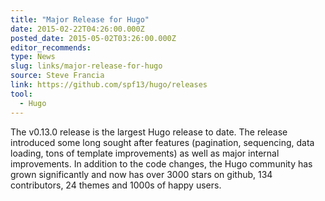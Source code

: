 ```yaml
---
title: "Major Release for Hugo"
date: 2015-02-22T04:26:00.000Z
posted_date: 2015-05-02T03:26:00.000Z
editor_recommends:
type: News
slug: links/major-release-for-hugo
source: Steve Francia
link: https://github.com/spf13/hugo/releases
tool:
  - Hugo
---
```

The v0.13.0 release is the largest Hugo release to date. The release introduced some long sought after features (pagination, sequencing, data loading, tons of template improvements) as well as major internal improvements. In addition to the code changes, the Hugo community has grown significantly and now has over 3000 stars on github, 134 contributors, 24 themes and 1000s of happy users.



